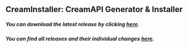 ## CreamInstaller: CreamAPI Generator & Installer
##### You can download the latest release by clicking [here](https://github.com/pointfeev/CreamInstaller/releases/latest/download/CreamInstaller.zip).
##### You can find all releases and their individual changes [here](https://github.com/pointfeev/CreamInstaller/releases).
